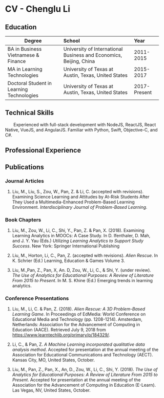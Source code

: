# CV - Chenglu Li

## Education

| Degree                                    | School                                                             | Year         |
| ----------------------------------------- | :----------------------------------------------------------------- | :----------- |
| BA in Business Vietnamese & Finance       | University of International Business and Economics, Beijing, China | 2011-2015    |
| MA in Learning Technologies               | University of Texas at Austin, Texas, United States                | 2015-2017    |
| Doctoral Student in Learning Technologies | University of Texas at Austin, Texas, United States                | 2017-Present |

## Technical Skills

&nbsp;&nbsp;&nbsp;&nbsp;&nbsp;&nbsp;
Experienced with full-stack development with NodeJS, ReactJS, React Native, VueJS, and AngularJS. Familiar with Python, Swift, Objective-C, and C#.

## Professional Experience

## Publications

### Journal Articles

1.  Liu, M., Liu, S., Zou, W., Pan, Z. & Li, C. (accepted with revisions). Examining Science Learning and Attitudes by At-Risk Students After They Used a Multimedia-Enhanced Problem-Based Learning Environment. _Interdisciplinary Journal of Problem-Based Learning_.

### Book Chapters

1.  Liu, M., Zou, W., Li, C., Shi, Y., Pan, Z. & Pan, X. (2018). Examining Learning Analytics in MOOCs: A Case Study. In D. Ifenthaler, D. Mah, and J. Y. Yau (Eds.) _Utilizing Learning Analytics to Support Study Success_. New York: Springer International Publishing

2.  Liu, M., Horton, Li, C., Pan, Z. (accepted with revisions). _Alien Rescue_. In K. Schrier (Ed.) Learning, Education & Games Volume 3.

3.  Liu, M.,Pan, Z., Pan, X, An. D, Zou, W., Li, C., & Shi, Y. (under review). _The Use of Analytics for Educational Purposes: A Review of Literature From 2015 to Present_. In M. S. Khine
    (Ed.) Emerging trends in learning analytics.

### Conference Presentations

1.  Liu, M., Li, C. & Pan, Z. (2018). _Alien Rescue: A 3D Problem-Based Learning Game_. In Proceedings of EdMedia: World Conference on Educational Media and Technology (pp. 1208-1214). Amsterdam, Netherlands: Association for the Advancement of Computing in Education (AACE). Retrieved July 9, 2018 from https://www.learntechlib.org/primary/p/184329/.

2.  Li, C., & Pan, Z. _A Machine Learning incorporated qualitative data analysis
    method_. Accepted for presentation at the annual meeting of the Association for Educational Communications and Technology (AECT). Kansas City, MO, United States, October.

3.  Liu, M., Pan, Z., Pan, X., An, D., Zou, W., Li, C., Shi, Y. (2018). _The Use of Analytics for Educational Purposes: A Review of Literature From 2015 to Present_. Accepted for presentation at the annual meeting of the Association for the Advancement of Computing in Education (E-Learn). Las Vegas, NV, United States, October.
